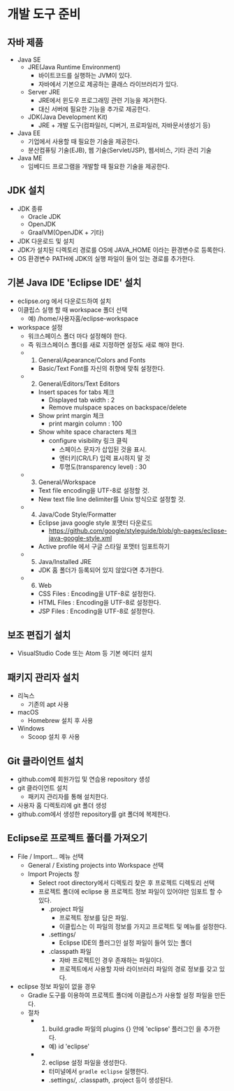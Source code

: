 # 개발 도구 준비

## 자바 제품
- Java SE
    - JRE(Java Runtime Environment)
        - 바이트코드를 실행하는 JVM이 있다.
        - 자바에서 기본으로 제공하는 클래스 라이브러리가 있다.
    - Server JRE
        - JRE에서 윈도우 프로그래밍 관련 기능을 제거한다.
        - 대신 서버에 필요한 기능을 추가로 제공한다.
    - JDK(Java Development Kit)
        - JRE + 개발 도구(컴파일러, 디버거, 프로파일러, 자바문서생성기 등)
- Java EE
    - 기업에서 사용할 때 필요한 기술을 제공한다.
    - 분산컴퓨팅 기술(EJB), 웹 기술(Servlet/JSP), 웹서비스, 기타 관리 기술 
- Java ME
    - 임베디드 프로그램을 개발할 때 필요한 기술을 제공한다.

## JDK 설치 
- JDK 종류
  - Oracle JDK
  - OpenJDK
  - GraalVM(OpenJDK + 기타)
- JDK 다운로드 및 설치
- JDK가 설치된 디렉토리 경로를 OS에 JAVA_HOME 이라는 환경변수로 등록한다. 
- OS 환경변수 PATH에 JDK의 실행 파일이 들어 있는 경로를 추가한다.

## 기본 Java IDE 'Eclipse IDE' 설치  
- eclipse.org 에서 다운로드하여 설치
- 이클립스 실행 할 때 workspace 폴더 선택 
    - 예) /home/사용자홈/eclipse-workspace
- workspace 설정
  - 워크스페이스 폴더 마다 설정해야 한다.
  - 즉 워크스페이스 폴더를 새로 지정하면 설정도 새로 해야 한다.
  - 1) General/Apearance/Colors and Fonts
    - Basic/Text Font를 자신의 취향에 맞춰 설정한다.
  - 2) General/Editors/Text Editors
    - Insert spaces for tabs 체크
      - Displayed tab width : 2
      - Remove mulspace spaces on backspace/delete
    - Show print margin 체크 
      - print margin column : 100
    - Show white space characters 체크
      - configure visibility 링크 클릭 
        - 스페이스 문자가 삽입된 것을 표시.
        - 엔터키(CR/LF) 입력 표시하지 말 것
        - 투명도(transparency level) : 30
  - 3) General/Workspace
    - Text file encoding을 UTF-8로 설정할 것.
    - New text file line delimiter를 Unix 방식으로 설정할 것.
  - 4) Java/Code Style/Formatter
    - Eclipse java google style 포맷터 다운로드
      - https://github.com/google/styleguide/blob/gh-pages/eclipse-java-google-style.xml
    - Active profile 에서 구글 스타일 포맷터 임포트하기
  - 5) Java/Installed JRE
    - JDK 홈 폴더가 등록되어 있지 않았다면 추가한다.
  - 6) Web
    - CSS Files : Encoding을 UTF-8로 설정한다.
    - HTML Files : Encoding을 UTF-8로 설정한다.
    - JSP Files : Encoding을 UTF-8로 설정한다.

## 보조 편집기 설치

- VisualStudio Code 또는 Atom 등 기본 에디터 설치

## 패키지 관리자 설치

- 리눅스
  - 기존의 apt 사용
- macOS
  - Homebrew 설치 후 사용
- Windows 
  - Scoop 설치 후 사용

## Git 클라이언트 설치
- github.com에 회원가입 및 연습용 repository 생성
- git 클라이언트 설치
  - 패키지 관리자를 통해 설치한다.
- 사용자 홈 디렉토리에 git 폴더 생성
- github.com에서 생성한 repository를 git 폴더에 복제한다.

## Eclipse로 프로젝트 폴더를 가져오기 
- File / Import... 메뉴 선택
  - General / Existing projects into Workspace 선택 
  - Import Projects 창 
    - Select root directory에서 디렉토리 찾은 후 프로젝트 디렉토리 선택
    - 프로젝트 폴더에 eclipse 용 프로젝트 정보 파일이 있어야만 임포트 할 수 있다.
      - .project 파일
        - 프로젝트 정보를 담은 파일. 
        - 이클립스는 이 파일의 정보를 가지고 프로젝트 및 메뉴를 설정한다.
      - .settings/
        - Eclipse IDE의 플러그인 설정 파일이 들어 있는 폴더
      - .classpath 파일
        - 자바 프로젝트인 경우 존재하는 파일이다.
        - 프로젝트에서 사용할 자바 라이브러리 파일의 경로 정보를 갖고 있다.
- eclipse 정보 파일이 없을 경우
  - Gradle 도구를 이용하여 프로젝트 폴더에 이클립스가 사용할 설정 파일을 만든다.
  - 절차
    - 1) build.gradle 파일의 plugins {} 안에 'eclipse' 플러그인 을 추가한다.
      - 예) id 'eclipse'
    - 2) eclipse 설정 파일을 생성한다.
      - 터미널에서  `gradle eclipse` 실행한다.
      - .settings/, .classpath, .project 등이 생성된다. 
